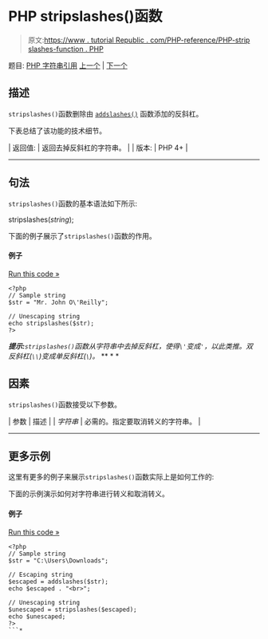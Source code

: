 # PHP stripslashes()函数

> 原文:[https://www . tutorial Republic . com/PHP-reference/PHP-strip slashes-function . PHP](https://www.tutorialrepublic.com/php-reference/php-stripslashes-function.php)

题目: [PHP 字符串引用](php-string-functions.php) [上一个](php-stripcslashes-function.php) | [下一个](php-stripos-function.php)

## 描述

`stripslashes()`函数删除由 [`addslashes()`](php-addslashes-function.php) 函数添加的反斜杠。

下表总结了该功能的技术细节。

| 返回值: | 返回去掉反斜杠的字符串。 |
| 版本: | PHP 4+ |

* * *

## 句法

`stripslashes()`函数的基本语法如下所示:

stripslashes(*string*);

下面的例子展示了`stripslashes()`函数的作用。

#### 例子

[Run this code »](../codelab.php?topic=php&file=strip-backslashes-from-a-string "Run this code to view the output")

```
<?php
// Sample string
$str = "Mr. John O\'Reilly";

// Unescaping string
echo stripslashes($str);
?>
```

 ***提示:**`stripslashes()`函数从字符串中去掉反斜杠，使得`\'`变成`'`，以此类推。双反斜杠(`\\`)变成单反斜杠(`\`)。*  ** * *

## 因素

`stripslashes()`函数接受以下参数。

| 参数 | 描述 |
| *字符串* | 必需的。指定要取消转义的字符串。 |

* * *

## 更多示例

这里有更多的例子来展示`stripslashes()`函数实际上是如何工作的:

下面的示例演示如何对字符串进行转义和取消转义。

#### 例子

[Run this code »](../codelab.php?topic=php&file=escape-and-unescape-a-string "Run this code to view the output")

```
<?php
// Sample string
$str = "C:\Users\Downloads";

// Escaping string
$escaped = addslashes($str);
echo $escaped . "<br>";

// Unescaping string
$unescaped = stripslashes($escaped);
echo $unescaped;
?>
```*